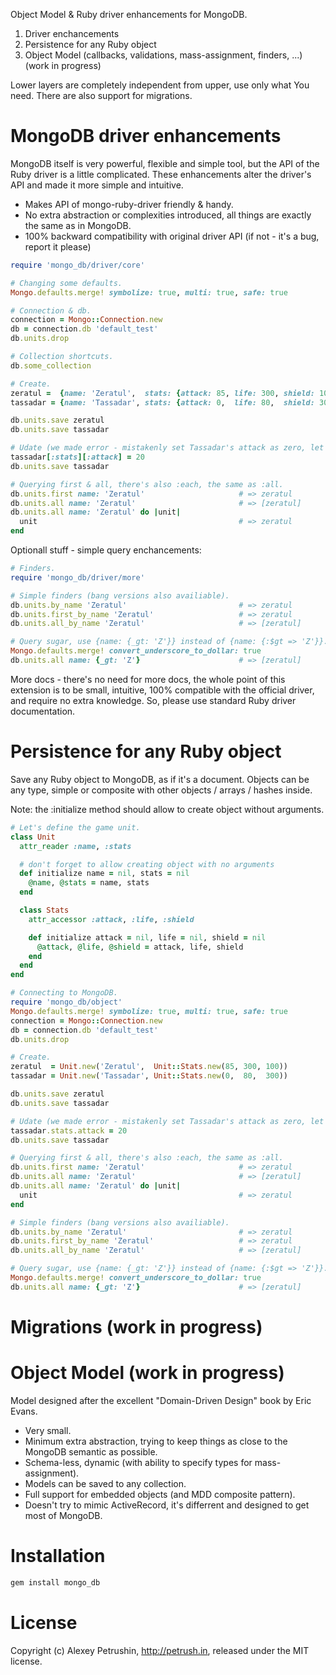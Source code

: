 Object Model & Ruby driver enhancements for MongoDB.

1. Driver enchancements
2. Persistence for any Ruby object
3. Object Model (callbacks, validations, mass-assignment, finders, ...) (work in progress)

Lower layers are completely independent from upper, use only what You need. There are also support for migrations.

# MongoDB driver enhancements

MongoDB itself is very powerful, flexible and simple tool, but the API of the Ruby driver is a little complicated.
These enhancements alter the driver's API and made it more simple and intuitive.

- Makes API of mongo-ruby-driver friendly & handy.
- No extra abstraction or complexities introduced, all things are exactly the same as in MongoDB.
- 100% backward compatibility with original driver API (if not - it's a bug, report it please)

``` ruby
require 'mongo_db/driver/core'

# Changing some defaults.
Mongo.defaults.merge! symbolize: true, multi: true, safe: true

# Connection & db.
connection = Mongo::Connection.new
db = connection.db 'default_test'
db.units.drop

# Collection shortcuts.
db.some_collection

# Create.
zeratul =  {name: 'Zeratul',  stats: {attack: 85, life: 300, shield: 100}}
tassadar = {name: 'Tassadar', stats: {attack: 0,  life: 80,  shield: 300}}

db.units.save zeratul
db.units.save tassadar

# Udate (we made error - mistakenly set Tassadar's attack as zero, let's fix it).
tassadar[:stats][:attack] = 20
db.units.save tassadar

# Querying first & all, there's also :each, the same as :all.
db.units.first name: 'Zeratul'                     # => zeratul
db.units.all name: 'Zeratul'                       # => [zeratul]
db.units.all name: 'Zeratul' do |unit|
  unit                                             # => zeratul
end
```

Optionall stuff - simple query enchancements:

``` ruby
# Finders.
require 'mongo_db/driver/more'

# Simple finders (bang versions also availiable).
db.units.by_name 'Zeratul'                         # => zeratul
db.units.first_by_name 'Zeratul'                   # => zeratul
db.units.all_by_name 'Zeratul'                     # => [zeratul]

# Query sugar, use {name: {_gt: 'Z'}} instead of {name: {:$gt => 'Z'}}.
Mongo.defaults.merge! convert_underscore_to_dollar: true
db.units.all name: {_gt: 'Z'}                      # => [zeratul]
```

More docs - there's no need for more docs, the whole point of this extension is to be small, intuitive, 100% compatible with the official driver, and require no extra knowledge.
So, please use standard Ruby driver documentation.

# Persistence for any Ruby object

Save any Ruby object to MongoDB, as if it's a document. Objects can be any type, simple or composite with other objects / arrays / hashes inside.

Note: the :initialize method should allow to create object without arguments.

``` ruby
# Let's define the game unit.
class Unit
  attr_reader :name, :stats

  # don't forget to allow creating object with no arguments
  def initialize name = nil, stats = nil
    @name, @stats = name, stats
  end

  class Stats
    attr_accessor :attack, :life, :shield

    def initialize attack = nil, life = nil, shield = nil
      @attack, @life, @shield = attack, life, shield
    end
  end
end

# Connecting to MongoDB.
require 'mongo_db/object'
Mongo.defaults.merge! symbolize: true, multi: true, safe: true
connection = Mongo::Connection.new
db = connection.db 'default_test'
db.units.drop

# Create.
zeratul  = Unit.new('Zeratul',  Unit::Stats.new(85, 300, 100))
tassadar = Unit.new('Tassadar', Unit::Stats.new(0,  80,  300))

db.units.save zeratul
db.units.save tassadar

# Udate (we made error - mistakenly set Tassadar's attack as zero, let's fix it).
tassadar.stats.attack = 20
db.units.save tassadar

# Querying first & all, there's also :each, the same as :all.
db.units.first name: 'Zeratul'                     # => zeratul
db.units.all name: 'Zeratul'                       # => [zeratul]
db.units.all name: 'Zeratul' do |unit|
  unit                                             # => zeratul
end

# Simple finders (bang versions also availiable).
db.units.by_name 'Zeratul'                         # => zeratul
db.units.first_by_name 'Zeratul'                   # => zeratul
db.units.all_by_name 'Zeratul'                     # => [zeratul]

# Query sugar, use {name: {_gt: 'Z'}} instead of {name: {:$gt => 'Z'}}.
Mongo.defaults.merge! convert_underscore_to_dollar: true
db.units.all name: {_gt: 'Z'}                      # => [zeratul]
```

# Migrations (work in progress)

# Object Model (work in progress)

Model designed after the excellent "Domain-Driven Design" book by Eric Evans.

- Very small.
- Minimum extra abstraction, trying to keep things as close to the MongoDB semantic as possible.
- Schema-less, dynamic (with ability to specify types for mass-assignment).
- Models can be saved to any collection.
- Full support for embedded objects (and MDD composite pattern).
- Doesn't try to mimic ActiveRecord, it's differrent and designed to get most of MongoDB.

# Installation

``` bash
gem install mongo_db
```

# License

Copyright (c) Alexey Petrushin, http://petrush.in, released under the MIT license.

[mongo_mapper_ext]: https://github.com/alexeypetrushin/mongo_mapper_ext
[mongoid_misc]: https://github.com/alexeypetrushin/mongoid_misc